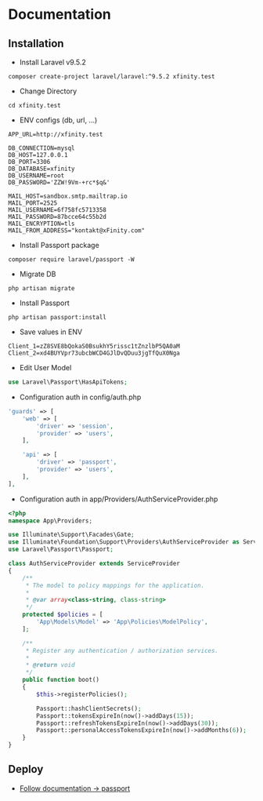 # Documentation

## Installation

- Install Laravel v9.5.2

```shell
composer create-project laravel/laravel:^9.5.2 xfinity.test
```

- Change Directory

```shell
cd xfinity.test
```

- ENV configs (db, url, ...)

```shell
APP_URL=http://xfinity.test

DB_CONNECTION=mysql
DB_HOST=127.0.0.1
DB_PORT=3306
DB_DATABASE=xfinity
DB_USERNAME=root
DB_PASSWORD='ZZW!9Vm-+rc*$q&'

MAIL_HOST=sandbox.smtp.mailtrap.io
MAIL_PORT=2525
MAIL_USERNAME=6f758fc5713358
MAIL_PASSWORD=87bcce64c55b2d
MAIL_ENCRYPTION=tls
MAIL_FROM_ADDRESS="kontakt@xFinity.com"
```

- Install Passport package

```shell
composer require laravel/passport -W
```

- Migrate DB

```shell
php artisan migrate
```

- Install Passport
````shell
php artisan passport:install
````

- Save values in ENV

```shell
Client_1=zZ8SVE8bQokaS0BsukhY5rissc1tZnzlbP5QA0aM
Client_2=xd4BUYVpr73ubcbWCD4GJlDvQDuu3jgTfQuX0Nga
```

- Edit User Model

```php
use Laravel\Passport\HasApiTokens;
```

- Configuration auth in config/auth.php

```php
'guards' => [
    'web' => [
        'driver' => 'session',
        'provider' => 'users',
    ],

    'api' => [
        'driver' => 'passport',
        'provider' => 'users',
    ],
],
```

- Configuration auth in app/Providers/AuthServiceProvider.php

```php
<?php
namespace App\Providers;

use Illuminate\Support\Facades\Gate;
use Illuminate\Foundation\Support\Providers\AuthServiceProvider as ServiceProvider;
use Laravel\Passport\Passport;

class AuthServiceProvider extends ServiceProvider
{
    /**
     * The model to policy mappings for the application.
     *
     * @var array<class-string, class-string>
     */
    protected $policies = [
        'App\Models\Model' => 'App\Policies\ModelPolicy',
    ];

    /**
     * Register any authentication / authorization services.
     *
     * @return void
     */
    public function boot()
    {
        $this->registerPolicies();

        Passport::hashClientSecrets();
        Passport::tokensExpireIn(now()->addDays(15));
        Passport::refreshTokensExpireIn(now()->addDays(30));
        Passport::personalAccessTokensExpireIn(now()->addMonths(6));
    }
}

```







## Deploy

- [Follow documentation -> passport](https://laravel.com/docs/9.x/passport#deploying-passport)

